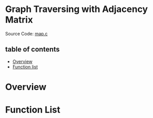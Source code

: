 # Graph Traversing with Adjacency Matrix 

Source Code: [map.c](https://github.com/Bluejake3/Adjacency-Matrix-Graph-Traversing/blob/master/map.c)

## table of contents
* [Overview](https://github.com/Bluejake3/Adjacency-Matrix-Graph-Traversing#Overview)
* [Function list](https://github.com/Bluejake3/Adjacency-Matrix-Graph-Traversing#Function-list)

# Overview

# Function List

